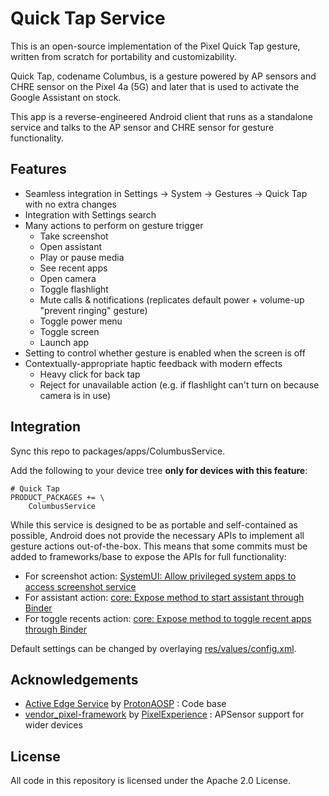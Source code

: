 # Quick Tap Service

This is an open-source implementation of the Pixel Quick Tap gesture, written from scratch for portability and customizability.

Quick Tap, codename Columbus, is a gesture powered by AP sensors and CHRE sensor on the Pixel 4a (5G) and later that is used to activate the Google Assistant on stock.

This app is a reverse-engineered Android client that runs as a standalone service and talks to the AP sensor and CHRE sensor for gesture functionality.

## Features

- Seamless integration in Settings → System → Gestures → Quick Tap with no extra changes
- Integration with Settings search
- Many actions to perform on gesture trigger
  - Take screenshot
  - Open assistant
  - Play or pause media
  - See recent apps
  - Open camera
  - Toggle flashlight
  - Mute calls & notifications (replicates default power + volume-up "prevent ringing" gesture)
  - Toggle power menu
  - Toggle screen
  - Launch app
- Setting to control whether gesture is enabled when the screen is off
- Contextually-appropriate haptic feedback with modern effects
  - Heavy click for back tap
  - Reject for unavailable action (e.g. if flashlight can't turn on because camera is in use)

## Integration

Sync this repo to packages/apps/ColumbusService.

Add the following to your device tree **only for devices with this feature**:

```make
# Quick Tap
PRODUCT_PACKAGES += \
    ColumbusService
```

While this service is designed to be as portable and self-contained as possible, Android does not provide the necessary APIs to implement all gesture actions out-of-the-box. This means that some commits must be added to frameworks/base to expose the APIs for full functionality:

- For screenshot action: [SystemUI: Allow privileged system apps to access screenshot service](https://github.com/ProtonAOSP/android_frameworks_base/commit/013c590411435569077228aacf1e246678c366ab)
- For assistant action: [core: Expose method to start assistant through Binder](https://github.com/ProtonAOSP/android_frameworks_base/commit/2b950e103e865aa6a1fe8a917964e0069d4c4037)
- For toggle recents action: [core: Expose method to toggle recent apps through Binder](https://github.com/TheParasiteProject/frameworks_base/commit/903aa739452e47b765434cc77a89b6e7f49f972b)

Default settings can be changed by overlaying [res/values/config.xml](https://github.com/ProtonAOSP/android_packages_apps_ColumbusService/blob/rvc/res/values/config.xml).

## Acknowledgements

- [Active Edge Service](https://github.com/ProtonAOSP/android_packages_apps_ElmyraService) by [ProtonAOSP](https://github.com/ProtonAOSP) : Code base
- [vendor_pixel-framework](https://github.com/PixelExperience/vendor_pixel-framework) by [PixelExperience](https://github.com/PixelExperience) : APSensor support for wider devices

## License

All code in this repository is licensed under the Apache 2.0 License.
